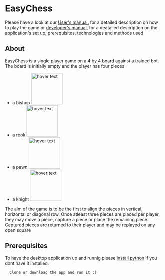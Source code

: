 # EasyChess
Please have a look at our <a href="https://github.com/parimsuka/EasyChess/blob/development/public/documentation/4x4%20Chess%20MockUp.pdf" target="_blank"> User's manual.</a> for a detailed description on how to play the game or <a href="https://github.com/parimsuka/EasyChess/blob/development/public/documentation/DEVELOPER_MANUAL.pdf" target="_blank"> developer's manual.</a> for a deatailed description on the application's set up, prerequisites, technologies and methods used

## About
EasyChess is a single player game on a 4 by 4 board against a trained bot. The board is initially empty and the player has four pieces
- a bishop
  <img src="https://github.com/parimsuka/EasyChess/blob/development/public/images/icons/bishopblue.png" width="100" title="hover text">
- a rook 
  <img src="https://github.com/parimsuka/EasyChess/blob/development/public/images/icons/rookblue.png" width="100" title="hover text">
- a pawn
  <img src="https://github.com/parimsuka/EasyChess/blob/development/public/images/icons/pawnblue.png" width="100" title="hover text">
- a knight
  <img src="https://github.com/parimsuka/EasyChess/blob/development/public/images/icons/knightblue.png" width="100" title="hover text">

        
The aim of the game is to be the first to align the pieces in vertical, horizontal or diagonal row. Once atleast three pieces are placed per player, they may move a piece, capture a piece or place the remaining piece. Captured pieces are returned to their player and may be replayed on any open square

## Prerequisites
To have the desktop application up and runnig please <a href="https://www.python.org/downloads/" target="_blank">install python</a> if you dont have it installed.

      Clone or download the app and run it :)
        


